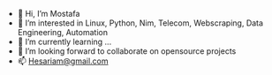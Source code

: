 - 👋 Hi, I’m Mostafa
- 👀 I’m interested in Linux, Python, Nim, Telecom, Webscraping, Data Engineering, Automation
- 🌱 I’m currently learning ...
- 💞️ I’m looking forward to collaborate on opensource projects 
- 📫 Hesariam@gmail.com

<!---
hesariam/hesariam is a ✨ special ✨ repository because its `README.md` (this file) appears on your GitHub profile.
You can click the Preview link to take a look at your changes.
--->
